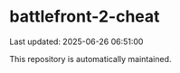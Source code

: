 # battlefront-2-cheat

Last updated: 2025-06-26 06:51:00

This repository is automatically maintained.
